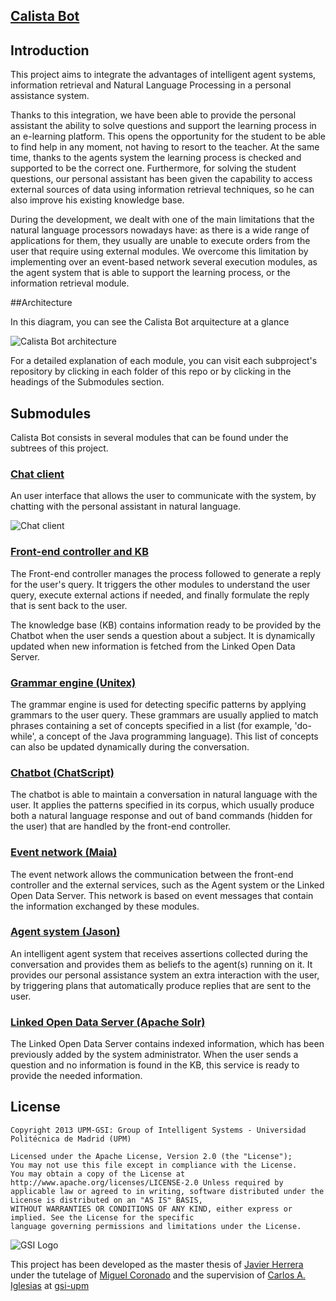 ## [Calista Bot](https://github.com/gsi-upm/calista-bot)


## Introduction

This project aims to integrate the advantages of intelligent agent systems, information retrieval and Natural Language Processing in a personal assistance system.

Thanks to this integration, we have been able to provide the personal assistant the ability to solve questions and support the learning process in an e-learning platform. This opens the opportunity for the student to be able to find help in any moment, not having to resort to the teacher. At the same time, thanks to the agents system the learning process is checked and supported to be the correct one. Furthermore, for solving the student questions, our personal assistant has been given the capability to access external sources of data using information retrieval techniques, so he can also improve his existing knowledge base.

During the development, we dealt with one of the main limitations that the natural language processors nowadays have: as there is a wide range of applications for them, they usually are unable to execute orders from the user that require using external modules. We overcome this limitation by implementing over an event-based network several execution modules, as the agent system that is able to support the learning process, or the information retrieval module. 



##Architecture

In this diagram, you can see the Calista Bot arquitecture at a glance

![Calista Bot architecture](http://img849.imageshack.us/img849/9230/w8nl.png)

For a detailed explanation of each module, you can visit each subproject's repository by clicking in each folder of this repo or by clicking in the headings of the Submodules section.



## Submodules
Calista Bot consists in several modules that can be found under the subtrees of this project.
 

### [Chat client](https://github.com/gsi-upm/calista-bot/tree/master/Chat-client) 
An user interface that allows the user to communicate with the system, by chatting with the personal assistant in natural language.

![Chat client](http://img14.imageshack.us/img14/8480/x6ex.png)


### [Front-end controller and KB](https://github.com/gsi-upm/calista-bot/tree/master/FE-Controller) 
The Front-end controller manages the process followed to generate a reply for the user's query. It triggers the other modules to understand the user query, execute external actions if needed, and finally formulate the reply that is sent back to the user. 

The knowledge base (KB) contains information ready to be provided by the Chatbot when the user sends a question about a subject. It is dynamically updated when new information is fetched from the Linked Open Data Server.


### [Grammar engine (Unitex)](https://github.com/gsi-upm/calista-bot/tree/master/Unitex) 
The grammar engine is used for detecting specific patterns by applying grammars to the user query. These grammars are usually applied to match phrases containing a set of concepts specified in a list (for example, 'do-while', a concept of the Java programming language). This list of concepts can also be updated dynamically during the conversation. 

### [Chatbot (ChatScript)](https://github.com/gsi-upm/calista-bot/tree/master/ChatScript) 
The chatbot is able to maintain a conversation in natural language with the user. It applies the patterns specified in its corpus, which usually produce both a natural language response and out of band commands (hidden for the user) that are handled by the front-end controller. 

### [Event network (Maia)](https://github.com/gsi-upm/Maia) 
The event network allows the communication between the front-end controller and the external services, such as the Agent system or the Linked Open Data Server. This network is based on event messages that contain the information exchanged by these modules. 

### [Agent system (Jason)](https://github.com/gsi-upm/calista-bot/tree/master/Agent-system) 
An intelligent agent system that receives assertions collected during the conversation and provides them as beliefs to the agent(s) running on it. It provides our personal assistance system an extra interaction with the user, by triggering plans that automatically produce replies that are sent to the user.

### [Linked Open Data Server (Apache Solr)](https://github.com/gsi-upm/calista-bot/tree/master/solr-elearning) 
The Linked Open Data Server contains indexed information, which has been previously added by the system administrator. When the user sends a question and no information is found in the KB, this service is ready to provide the needed information. 




## License

```
Copyright 2013 UPM-GSI: Group of Intelligent Systems - Universidad Politécnica de Madrid (UPM)

Licensed under the Apache License, Version 2.0 (the "License"); 
You may not use this file except in compliance with the License. 
You may obtain a copy of the License at http://www.apache.org/licenses/LICENSE-2.0 Unless required by 
applicable law or agreed to in writing, software distributed under the License is distributed on an "AS IS" BASIS,
WITHOUT WARRANTIES OR CONDITIONS OF ANY KIND, either express or implied. See the License for the specific 
language governing permissions and limitations under the License.
```
![GSI Logo](http://gsi.dit.upm.es/templates/jgsi/images/logo.png)

This project has been developed as the master thesis of [Javier Herrera](https://github.com/javiherrera) under the tutelage of [Miguel Coronado](https://github.com/miguelcb84) and the supervision of [Carlos A. Iglesias](https://github.com/cif2cif) at [gsi-upm](https://github.com/gsi-upm)
